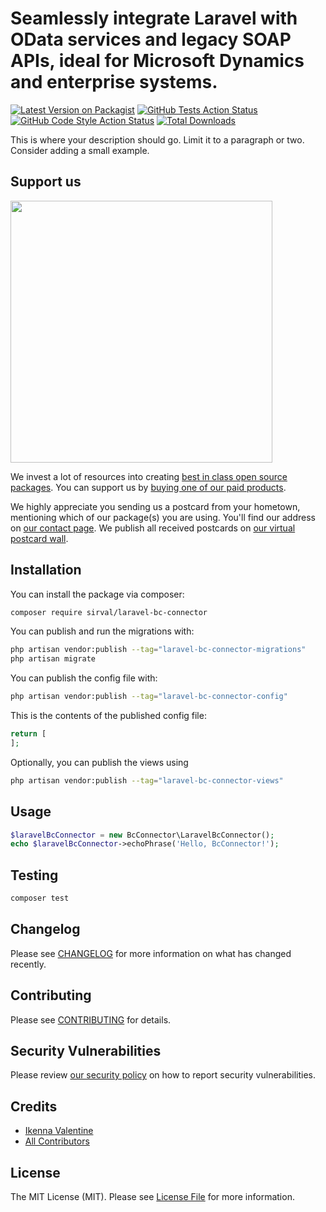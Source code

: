 # Seamlessly integrate Laravel with OData services and legacy SOAP APIs, ideal for Microsoft Dynamics and enterprise systems.

[![Latest Version on Packagist](https://img.shields.io/packagist/v/sirval/laravel-bc-connector.svg?style=flat-square)](https://packagist.org/packages/sirval/laravel-bc-connector)
[![GitHub Tests Action Status](https://img.shields.io/github/actions/workflow/status/sirval/laravel-bc-connector/run-tests.yml?branch=main&label=tests&style=flat-square)](https://github.com/sirval/laravel-bc-connector/actions?query=workflow%3Arun-tests+branch%3Amain)
[![GitHub Code Style Action Status](https://img.shields.io/github/actions/workflow/status/sirval/laravel-bc-connector/fix-php-code-style-issues.yml?branch=main&label=code%20style&style=flat-square)](https://github.com/sirval/laravel-bc-connector/actions?query=workflow%3A"Fix+PHP+code+style+issues"+branch%3Amain)
[![Total Downloads](https://img.shields.io/packagist/dt/sirval/laravel-bc-connector.svg?style=flat-square)](https://packagist.org/packages/sirval/laravel-bc-connector)

This is where your description should go. Limit it to a paragraph or two. Consider adding a small example.

## Support us

[<img src="https://github-ads.s3.eu-central-1.amazonaws.com/laravel-bc-connector.jpg?t=1" width="419px" />](https://spatie.be/github-ad-click/laravel-bc-connector)

We invest a lot of resources into creating [best in class open source packages](https://spatie.be/open-source). You can support us by [buying one of our paid products](https://spatie.be/open-source/support-us).

We highly appreciate you sending us a postcard from your hometown, mentioning which of our package(s) you are using. You'll find our address on [our contact page](https://spatie.be/about-us). We publish all received postcards on [our virtual postcard wall](https://spatie.be/open-source/postcards).

## Installation

You can install the package via composer:

```bash
composer require sirval/laravel-bc-connector
```

You can publish and run the migrations with:

```bash
php artisan vendor:publish --tag="laravel-bc-connector-migrations"
php artisan migrate
```

You can publish the config file with:

```bash
php artisan vendor:publish --tag="laravel-bc-connector-config"
```

This is the contents of the published config file:

```php
return [
];
```

Optionally, you can publish the views using

```bash
php artisan vendor:publish --tag="laravel-bc-connector-views"
```

## Usage

```php
$laravelBcConnector = new BcConnector\LaravelBcConnector();
echo $laravelBcConnector->echoPhrase('Hello, BcConnector!');
```

## Testing

```bash
composer test
```

## Changelog

Please see [CHANGELOG](CHANGELOG.md) for more information on what has changed recently.

## Contributing

Please see [CONTRIBUTING](CONTRIBUTING.md) for details.

## Security Vulnerabilities

Please review [our security policy](../../security/policy) on how to report security vulnerabilities.

## Credits

- [Ikenna Valentine](https://github.com/sirval)
- [All Contributors](../../contributors)

## License

The MIT License (MIT). Please see [License File](LICENSE.md) for more information.
